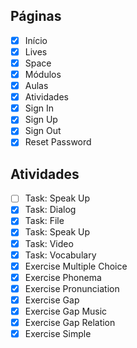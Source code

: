 ## Páginas
- [x] Início
- [x] Lives
- [x] Space
- [x] Módulos
- [x] Aulas
- [x] Atividades
- [x] Sign In
- [x] Sign Up
- [x] Sign Out
- [x] Reset Password

## Atividades
- [ ] Task: Speak Up
- [x] Task: Dialog
- [x] Task: File
- [x] Task: Speak Up
- [x] Task: Video
- [x] Task: Vocabulary
- [x] Exercise Multiple Choice
- [x] Exercise Phonema
- [x] Exercise Pronunciation
- [x] Exercise Gap
- [x] Exercise Gap Music
- [x] Exercise Gap Relation
- [x] Exercise Simple
